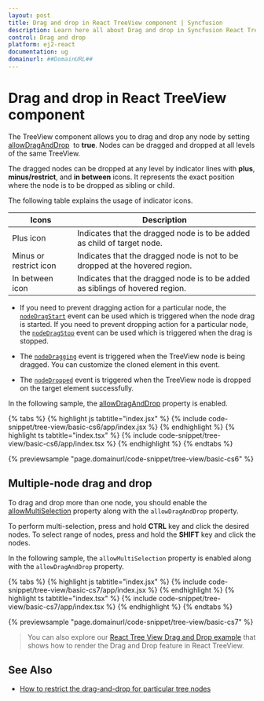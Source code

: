 ```yaml
---
layout: post
title: Drag and drop in React TreeView component | Syncfusion
description: Learn here all about Drag and drop in Syncfusion React TreeView component of Syncfusion Essential JS 2 and more.
control: Drag and drop 
platform: ej2-react
documentation: ug
domainurl: ##DomainURL##
---
```


# Drag and drop in React TreeView component

The TreeView component allows you to drag and drop any node by setting [allowDragAndDrop](https://ej2.syncfusion.com/react/documentation/api/treeview/#allowdraganddrop) &nbsp;to **true**. Nodes can be dragged and dropped at all levels of the same TreeView.

The dragged nodes can be dropped at any level by indicator lines with **plus**, **minus/restrict**, and **in between** icons. It represents the exact position where the node is to be dropped as sibling or child.

The following table explains the usage of indicator icons.

| Icons | Description |
|------|-------------|
| Plus icon | Indicates that the dragged node is to be added as child of target node. |
| Minus or restrict icon |Indicates that the dragged node is not to be dropped at the hovered region. |
| In between icon | Indicates that the dragged node is to be added as siblings of hovered region. |

* If you need to prevent dragging action for a particular node, the [`nodeDragStart`](https://ej2.syncfusion.com/react/documentation/api/treeview/#nodedragstart) event can be used which is triggered when the node drag is started. If you need to prevent dropping action for a particular node, the [`nodeDragStop`](https://ej2.syncfusion.com/react/documentation/api/treeview/#nodedragstop) event can be used which is triggered when the drag is stopped.

* The [`nodeDragging`](https://ej2.syncfusion.com/react/documentation/api/treeview/#nodedragging) event is triggered when the TreeView node is being dragged. You can customize the cloned element in this event.

* The [`nodeDropped`](https://ej2.syncfusion.com/react/documentation/api/treeview/#nodedropped) event is triggered when the TreeView node is dropped on the target element successfully.

In the following sample, the [allowDragAndDrop](https://ej2.syncfusion.com/react/documentation/api/treeview/#allowdraganddrop) property is enabled.

{% tabs %}
{% highlight js tabtitle="index.jsx" %}
{% include code-snippet/tree-view/basic-cs6/app/index.jsx %}
{% endhighlight %}
{% highlight ts tabtitle="index.tsx" %}
{% include code-snippet/tree-view/basic-cs6/app/index.tsx %}
{% endhighlight %}
{% endtabs %}

 {% previewsample "page.domainurl/code-snippet/tree-view/basic-cs6" %}

## Multiple-node drag and drop

To drag and drop more than one node, you should enable the [allowMultiSelection](https://ej2.syncfusion.com/react/documentation/api/treeview/#allowmultiselection) property along with the `allowDragAndDrop` property.

To perform multi-selection, press and hold **CTRL** key and click the desired nodes. To select range of nodes, press and hold the **SHIFT** key and click the nodes.

In the following sample,  the `allowMultiSelection` property is  enabled along with the `allowDragAndDrop` property.

{% tabs %}
{% highlight js tabtitle="index.jsx" %}
{% include code-snippet/tree-view/basic-cs7/app/index.jsx %}
{% endhighlight %}
{% highlight ts tabtitle="index.tsx" %}
{% include code-snippet/tree-view/basic-cs7/app/index.tsx %}
{% endhighlight %}
{% endtabs %}

 {% previewsample "page.domainurl/code-snippet/tree-view/basic-cs7" %}

> You can also explore our [React Tree View Drag and Drop example](https://ej2.syncfusion.com/react/demos/#/material/treeview/drag-and-drop) that shows how to render the Drag and Drop feature in React TreeView.

## See Also

* [How to restrict the drag-and-drop for particular tree nodes](./how-to/restrict-the-drag-and-drop-for-particular-tree-nodes)